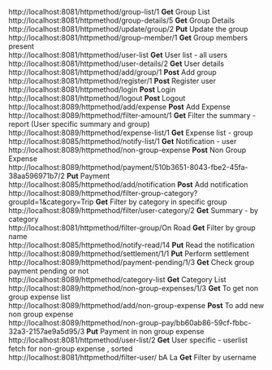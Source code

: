 http://localhost:8081/httpmethod/group-list/1	  **Get**	Group List			
http://localhost:8081/httpmethod/group-details/5   **Get**	Group Details			
http://localhost:8081/httpmethod/update/group/2	  **Put**	Update the group			
http://localhost:8081/httpmethod/group-member/1	 **Get**	Group members present			
http://localhost:8081/httpmethod/user-list	  **Get**	User list - all users			
http://localhost:8081/httpmethod/user-details/2	 **Get**	User details			
http://localhost:8081/httpmethod/add/group/1	 **Post**	Add group			
http://localhost:8081/httpmethod/register/1	 **Post**	Register user			
http://localhost:8081/httpmethod/login	 **Post**	Login			
http://localhost:8081/httpmethod/logout	 **Post**	Logout			
http://localhost:8089/httpmethod/add/expense	 **Post**	Add Expense			
http://localhost:8089/httpmethod/filter-amount/1	 **Get**	Filter the summary - report (User specific summary and group)			
http://localhost:8089/httpmethod/expense-list/1	 **Get**	Expense list - group			
http://localhost:8085/httpmethod/notify-list/1	 **Get**	Notification - user			
http://localhost:8089/httpmethod/non-group-expense	 **Post**	Non Group Expense			
http://localhost:8089/httpmethod/payment/510b3651-8043-fbe2-45fa-38aa596971b7/2	 **Put**	Payment			
http://localhost:8085/httpmethod/add/notification	  **Post** Add notification			
http://localhost:8089/httpmethod/filter-group-category?groupId=1&category=Trip	 **Get** Filter by category in specific group			
http://localhost:8089/httpmethod/filter/user-category/2	 **Get**	Summary - by category			
http://localhost:8081/httpmethod/filter-group/On Road	 **Get**	Filter by group name			
http://localhost:8085/httpmethod/notify-read/14	 **Put**	Read the notification			
http://localhost:8089/httpmethod/settlement/1/1	 **Put**	Perform settlement			
http://localhost:8089/httpmethod/payment-pending/1/3	 **Get**	Check group payment pending or not			
http://localhost:8089/httpmethod/category-list	 **Get**	Category List			
http://localhost:8089/httpmethod/non-group-expenses/1/3	 **Get**	To get non group expense list 			
http://localhost:8089/httpmethod/add/non-group-expense	 **Post**	To add new non group expense			
http://localhost:8089/httpmethod/non-group-pay/bb60ab86-59cf-fbbc-32a3-2157ae9a5d95/3	 **Put**	Payment in non group expense			
http://localhost:8081/httpmethod/user-list/2	 **Get**	User specific - userlist fetch for non-group expense , sorted			
http://localhost:8081/httpmethod/filter-user/ bA La	 **Get**	Filter by username			
